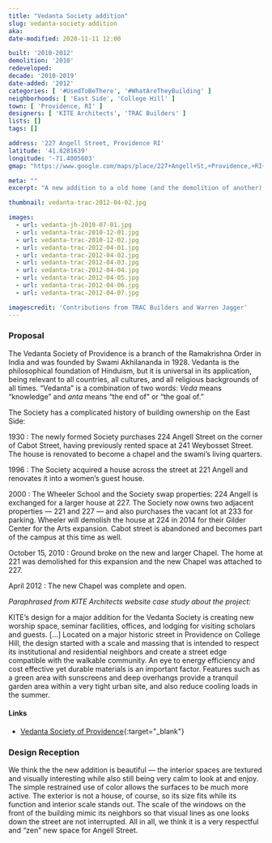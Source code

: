 ```yaml
---
title: "Vedanta Society addition"
slug: vedanta-society-addition
aka:
date-modified: 2020-11-11 12:00

built: '2010-2012'
demolition: '2010'
redeveloped:
decade: '2010-2019'
date-added: '2012'
categories: [ '#UsedToBeThere', '#WhatAreTheyBuilding' ]
neighborhoods: [ 'East Side', 'College Hill' ]
town: [ 'Providence, RI' ]
designers: [ 'KITE Architects', 'TRAC Builders' ]
lists: []
tags: []

address: '227 Angell Street, Providence RI'
latitude: '41.8281639'
longitude: '-71.4005603'
gmap: "https://www.google.com/maps/place/227+Angell+St,+Providence,+RI+02906/@41.8281639,-71.4005603,17z/data=!3m1!4b1!4m5!3m4!1s0x89e44524e9ffccb9:0x2268c6e80555fcd!8m2!3d41.8281639!4d-71.3983716"

meta: ""
excerpt: "A new addition to a old home (and the demolition of another) on historic Angell St. brings new character and more space to those that want to find their zen"

thumbnail: vedanta-trac-2012-04-02.jpg

images:
  - url: vedanta-jh-2010-07-01.jpg
  - url: vedanta-trac-2010-12-01.jpg
  - url: vedanta-trac-2010-12-02.jpg
  - url: vedanta-trac-2012-04-01.jpg
  - url: vedanta-trac-2012-04-02.jpg
  - url: vedanta-trac-2012-04-03.jpg
  - url: vedanta-trac-2012-04-04.jpg
  - url: vedanta-trac-2012-04-05.jpg
  - url: vedanta-trac-2012-04-06.jpg
  - url: vedanta-trac-2012-04-07.jpg

imagescredit: 'Contributions from TRAC Builders and Warren Jagger'
---
```


### Proposal

The Vedanta Society of Providence is a branch of the Ramakrishna Order in India and was founded by Swami Akhilananda in 1928. Vedanta is the philosophical foundation of Hinduism, but it is universal in its application, being relevant to all countries, all cultures, and all religious backgrounds of all times. “Vedanta” is a combination of two words: _Veda_ means “knowledge” and _anta_ means “the end of” or “the goal of.”

The Society has a complicated history of building ownership on the East Side:

1930
: The newly formed Society purchases 224 Angell Street on the corner of Cabot Street, having previously rented space at 241 Weybosset Street. The house is renovated to become a chapel and the swami’s living quarters.

1996
: The Society acquired a house across the street at 221 Angell and renovates it into a women’s guest house.

2000
: The Wheeler School and the Society swap properties: 224 Angell is exchanged for a larger house at 227. The Society now owns two adjacent properties — 221 and 227 — and also purchases the vacant lot at 233 for parking. Wheeler will demolish the house at 224 in 2014 for their Gilder Center for the Arts expansion. Cabot street is abandoned and becomes part of the campus at this time as well.

October 15, 2010
: Ground broke on the new and larger Chapel. The home at 221 was demolished for this expansion and the new Chapel was attached to 227.

April 2012
: The new Chapel was complete and open.


_Paraphrased from KITE Architects website case study about the project:_

KITE’s design for a major addition for the Vedanta Society is creating new worship space, seminar facilities, offices, and lodging for visiting scholars and guests. [...] Located on a major historic street in Providence on College Hill, the design started with a scale and massing that is intended to respect its institutional and residential neighbors and create a street edge compatible with the walkable community. An eye to energy efficiency and cost effective yet durable materials is an important factor. Features such as a green area with sunscreens and deep overhangs provide a tranquil garden area within a very tight urban site, and also reduce cooling loads in the summer.

#### Links

+ [Vedanta Society of Providence](//vedantaprov.org){:target="_blank"}


### Design Reception

We think the the new addition is beautiful — the interior spaces are textured and visually interesting while also still being very calm to look at and enjoy. The simple restrained use of color allows the surfaces to be much more active. The exterior is not a house, of course, so its size fits while its function and interior scale stands out. The scale of the windows on the front of the building mimic its neighbors so that visual lines as one looks down the street are not interrupted. All in all, we think it is a very respectful and “zen” new space for Angell Street.
